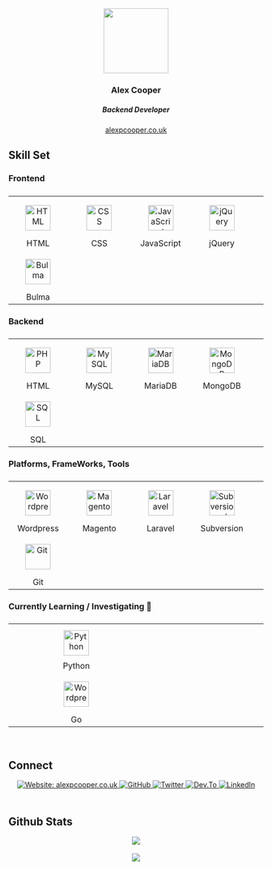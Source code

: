 <div align="center">
   <img src="https://alexpcooper.co.uk/wp-content/themes/alexpcooper/images/alex-cooper-128.png" align="center" height="128" width="128" />
</div>

<div align="center">
   <h3>Alex Cooper</h3>
   <h5>Backend Developer</h5>
   <a href="https://alexpcooper.co.uk/" target="_blank">alexpcooper.co.uk</a> 
</div> 


<h2>Skill Set</h2>


<h3>Frontend</h3>

<table width="100%">
   <tbody style="display: block">
     <tr style="display: block;">
       <td style="display: inline-block;" width="20%" align="center">
         <img style="margin: 15px" src="https://alexpcooper.co.uk/assets/skill-icons/html5.svg" alt="HTML" height="50" />
         <br />HTML
       </td>
       <td style="display: inline-block;" width="20%" align="center">
         <img style="margin: 15px" src="https://alexpcooper.co.uk/assets/skill-icons/css.svg" alt="CSS" height="50" />
         <br />CSS
       </td>
       <td style="display: inline-block;" width="20%" align="center">
         <img style="margin: 15px" src="https://alexpcooper.co.uk/assets/skill-icons/javascript.svg" alt="JavaScript" height="50" />
         <br />JavaScript
       </td>
       <td style="display: inline-block;" width="20%" align="center">
         <img style="margin: 15px" src="https://alexpcooper.co.uk/assets/skill-icons/jquery.svg" alt="jQuery" height="50" />
         <br />jQuery
       </td>
       <td style="display: inline-block;" width="20%" align="center">
         <img style="margin: 15px" src="https://alexpcooper.co.uk/assets/skill-icons/bulma.svg" alt="Bulma" height="50" />
         <br />Bulma
       </td>
     </tr>
   </tbody>
</table>


<h3>Backend</h3>

<table width="100%">
  <tbody style="display: block">
     <tr style="display: block">
       <td style="display: inline-block;" style="display: inline-block;" width="20%" align="center">
         <img style="margin: 15px" src="https://alexpcooper.co.uk/assets/skill-icons/php.svg" alt="PHP" height="50" />
         <br />HTML
       </td>
       <td style="display: inline-block;" width="20%" align="center">
         <img style="margin: 15px" src="https://alexpcooper.co.uk/assets/skill-icons/mysql.svg" alt="MySQL" height="50" />
         <br />MySQL
       </td>
       <td style="display: inline-block;" width="20%" align="center">
         <img style="margin: 15px" src="https://alexpcooper.co.uk/assets/skill-icons/mariadb.svg" alt="MariaDB" height="50" />
         <br />MariaDB
       </td>
       <td style="display: inline-block;" width="20%" align="center">
         <img style="margin: 15px" src="https://alexpcooper.co.uk/assets/skill-icons/mongodb.svg" alt="MongoDB" height="50" />
         <br />MongoDB
       </td>
       <td style="display: inline-block;" width="20%" align="center">
         <img style="margin: 15px" src="https://alexpcooper.co.uk/assets/skill-icons/sql-code.svg" alt="SQL" height="50" />
         <br />SQL
       </td>
      </tr>
   </tbody>
</table>



<h3>Platforms, FrameWorks, Tools</h3>
    

<table width="100%">
   <tbody style="display: block">
     <tr style="display: block">
       <td style="display: inline-block;" width="20%" align="center">
         <img style="margin: 15px" src="https://alexpcooper.co.uk/assets/skill-icons/wordpress.svg" alt="Wordpress" height="50" />
         <br />Wordpress
       </td>
       <td style="display: inline-block;" width="20%" align="center">
         <img style="margin: 15px" src="https://alexpcooper.co.uk/assets/skill-icons/magento.svg" alt="Magento" height="50" />
         <br />Magento
       </td>
       <td style="display: inline-block;" width="20%" align="center">
         <img style="margin: 15px" src="https://alexpcooper.co.uk/assets/skill-icons/laravel.svg" alt="Laravel" height="50" />
         <br />Laravel
       </td>
       <td style="display: inline-block;" width="20%" align="center">
         <img style="margin: 15px" src="https://alexpcooper.co.uk/assets/skill-icons/subversion.svg" alt="Subversion / SVN" height="50" />
         <br />Subversion
       </td>
       <td style="display: inline-block;" width="20%" align="center">
         <img style="margin: 15px" src="https://alexpcooper.co.uk/assets/skill-icons/git.svg" alt="Git" height="50" />
         <br />Git
       </td>
      </tr>
   </tbody>
</table>


<h3>Currently Learning / Investigating 🌱 </h3>


<table width="100%">
   <tbody style="display: block">
     <tr style="display: block">
       <td style="display: inline-block;" width="50%" align="center">
         <img style="margin: 10px" src="https://alexpcooper.co.uk/assets/skill-icons/python.svg" alt="Python" height="50" /> 
         <br />Python
       </td>
       <td style="display: inline-block;" width="50%" align="center">
         <img style="margin: 15px" src="https://alexpcooper.co.uk/assets/skill-icons/go.svg" alt="Wordpress" height="50" />
         <br />Go
       </td>
     </tr>
   </tbody>
</table>


<br/>  


<h2>Connect</h2>

<div align="center">

  <a href="https://alexpcooper.co.uk" target="_blank">
    <img src="https://img.shields.io/badge/website-alexpcooper.co.uk-green?&style=for-the-badge" alt="Website: alexpcooper.co.uk" style="margin-bottom: 5px;" />
  </a>

  <a href="https://github.com/alexpcooper" target="_blank">
    <img src="https://img.shields.io/badge/github-%2324292e.svg?&style=for-the-badge&logo=github&logoColor=white" alt="GitHub" style="margin-bottom: 5px;" />
  </a>

  <a href="https://twitter.com/alexpcooper" target="_blank">
    <img src="https://img.shields.io/badge/twitter-%2300acee.svg?&style=for-the-badge&logo=twitter&logoColor=white" alt="Twitter" style="margin-bottom: 5px;" />
  </a>

  <a href="https://dev.to/alexpcooper" target="_blank">
    <img src="https://img.shields.io/badge/dev.to-%2308090A.svg?&style=for-the-badge&logo=dev.to&logoColor=white" alt="Dev.To" style="margin-bottom: 5px;" />
  </a>

  <a href="https://linkedin.com/in/alexpcooper" target="_blank">
    <img src="https://img.shields.io/badge/linkedin-%231E77B5.svg?&style=for-the-badge&logo=linkedin&logoColor=white" alt="LinkedIn" style="margin-bottom: 5px;" />
  </a>  

</div>  
  

<br/>  


<h2>Github Stats</h2>

<div align="center"><img src="https://github-readme-stats.vercel.app/api?username=alexpcooper&show_icons=true&count_private=true&hide_border=true" align="center" /></div>  

  

<br/>  

<div align="center">
   <a href="https://www.buymeacoffee.com/alexpcooper" target="_blank" style="display: inline-block;">
       <img
           src="https://img.shields.io/badge/Donate-Buy%20Me%20A%20Coffee-orange.svg?style=flat-square" 
           align="center"
       />
   </a>
</div>
